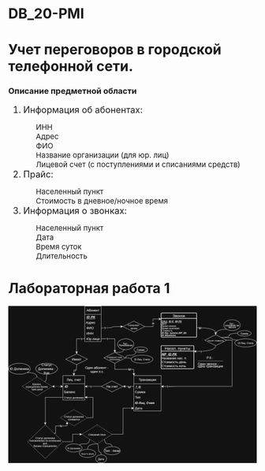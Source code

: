 # DB_20-PMI
<h1> Учет переговоров в городской телефонной сети. </h1>
<h3>Описание предметной области </h3>

<ol style="font-size: 18px;">
<li>Информация об абонентах:</li>
    <ul style="font-size: 15px; list-style-type: none;">
        <li>ИНН</li> 
        <li>Адрес</li> 
        <li>ФИО</li>
        <li>Название организации (для юр. лиц)</li>
        <li>Лицевой счет (с поступлениями и списаниями средств)</li>
    </ul>
<li>Прайс:</li>
    <ul style="font-size: 15px; list-style-type: none;"> 
        <li>Населенный пункт</li> 
        <li>Стоимость в дневное/ночное время</li> 
    </ul>
<li>Информация о звонках:</li> 
    <ul style="font-size: 15px; list-style-type: none;">
        <li>Населенный пункт</li> 
        <li>Дата</li> 
        <li>Время суток</li> 
        <li>Длительность</li>
    </ul>
</ol>

<h1>Лабораторная работа 1</h1>
<img src="https://github.com/qa1etix/DB_20-PMI/blob/main/img/1.1.png">